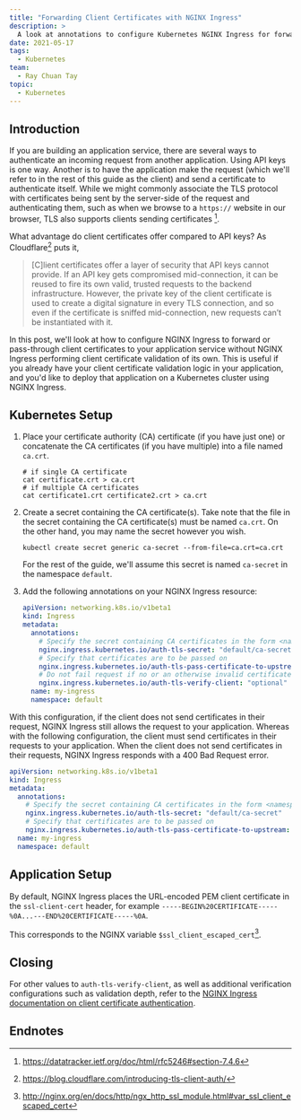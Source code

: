 ```yaml
---
title: "Forwarding Client Certificates with NGINX Ingress"
description: >
  A look at annotations to configure Kubernetes NGINX Ingress for forwarding client certificates
date: 2021-05-17
tags:
  - Kubernetes
team:
  - Ray Chuan Tay
topic:
  - Kubernetes
---
```



## Introduction

If you are building an application service, there are several ways to authenticate an incoming request from another application. Using API keys is one way. Another is to have the application make the request (which we'll refer to in the rest of this guide as the client) and send a certificate to authenticate itself. While we might commonly associate the TLS protocol with certificates being sent by the server-side of the request and authenticating them, such as when we browse to a `https://` website in our browser, TLS also supports clients sending certificates [^tls7.4.6].

[^tls7.4.6]: https://datatracker.ietf.org/doc/html/rfc5246#section-7.4.6

What advantage do client certificates offer compared to API keys? As Cloudflare[^Cloudflare] puts it,

> <!-- spellchecker-disable -->[C]lient<!-- spellchecker-enable --> certificates offer a layer of security that API keys cannot provide. If an API key gets compromised mid-connection, it can be reused to fire its own valid, trusted requests to the backend infrastructure. However, the private key of the client certificate is used to create a digital signature in every TLS connection, and so even if the certificate is sniffed mid-connection, new requests can’t be instantiated with it.

[^Cloudflare]: https://blog.cloudflare.com/introducing-tls-client-auth/

In this post, we'll look at how to configure NGINX Ingress to forward or pass-through client certificates to your application service without NGINX Ingress performing client certificate validation of its own. This is useful if you already have your client certificate validation logic in your application, and you'd like to deploy that application on a Kubernetes cluster using NGINX Ingress.


## Kubernetes Setup

1. Place your certificate authority (CA) certificate (if you have just one) or concatenate the CA certificates (if you have multiple) into a file named `ca.crt`.

    ```shell
    # if single CA certificate
    cat certificate.crt > ca.crt
    # if multiple CA certificates
    cat certificate1.crt certificate2.crt > ca.crt
    ```

2. Create a secret containing the CA certificate(s). Take note that the file in the secret containing the CA certificate(s) must be named `ca.crt`. On the other hand, you may name the secret however you wish.

    ```shell
    kubectl create secret generic ca-secret --from-file=ca.crt=ca.crt
    ```

    For the rest of the guide, we'll assume this secret is named `ca-secret` in the namespace `default`.

3. Add the following annotations on your NGINX Ingress resource:

    ```yaml {linenos=false,hl_lines=["5-10"]}
    apiVersion: networking.k8s.io/v1beta1
    kind: Ingress
    metadata:
      annotations:
        # Specify the secret containing CA certificates in the form <namespace>/<secret name>
        nginx.ingress.kubernetes.io/auth-tls-secret: "default/ca-secret"
        # Specify that certificates are to be passed on
        nginx.ingress.kubernetes.io/auth-tls-pass-certificate-to-upstream: "true"
        # Do not fail request if no or an otherwise invalid certificate is provided
        nginx.ingress.kubernetes.io/auth-tls-verify-client: "optional"
      name: my-ingress
      namespace: default
    ```

With this configuration, if the client does not send certificates in their request, NGINX Ingress still allows the request to your application. Whereas with the following configuration, the client must send certificates in their requests to your application. When the client does not send certificates in their requests, NGINX Ingress responds with a 400 Bad Request error.

```yaml {linenos=false,hl_lines=["5-8"]}
apiVersion: networking.k8s.io/v1beta1
kind: Ingress
metadata:
  annotations:
    # Specify the secret containing CA certificates in the form <namespace>/<secret name>
    nginx.ingress.kubernetes.io/auth-tls-secret: "default/ca-secret"
    # Specify that certificates are to be passed on
    nginx.ingress.kubernetes.io/auth-tls-pass-certificate-to-upstream: "true"
  name: my-ingress
  namespace: default
```


## Application Setup

By default, NGINX Ingress places the URL-encoded PEM client certificate in the `ssl-client-cert` header, for example `-----BEGIN%20CERTIFICATE-----%0A...---END%20CERTIFICATE-----%0A`.

This corresponds to the NGINX variable `$ssl_client_escaped_cert`[^nginx_ssl_cert_docs].

[^nginx_ssl_cert_docs]: http://nginx.org/en/docs/http/ngx_http_ssl_module.html#var_ssl_client_escaped_cert


## Closing

For other values to `auth-tls-verify-client`, as well as additional verification configurations such as validation depth, refer to the [NGINX Ingress documentation on client certificate authentication](https://kubernetes.github.io/ingress-nginx/user-guide/nginx-configuration/annotations/#client-certificate-authentication).


## Endnotes
